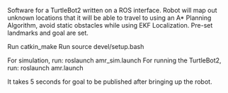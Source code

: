 Software for a TurtleBot2 written on a ROS interface. Robot will map out unknown locations that it will be able to travel to using an A* Planning Algorithm, avoid static obstacles while using EKF Localization. Pre-set landmarks and goal are set.

Run catkin_make
Run source devel/setup.bash

For simulation, run:
	roslaunch amr_sim.launch
For running the TurtleBot2, run:
	roslaunch amr.launch
	
It takes 5 seconds for goal to be published after bringing up the robot.
